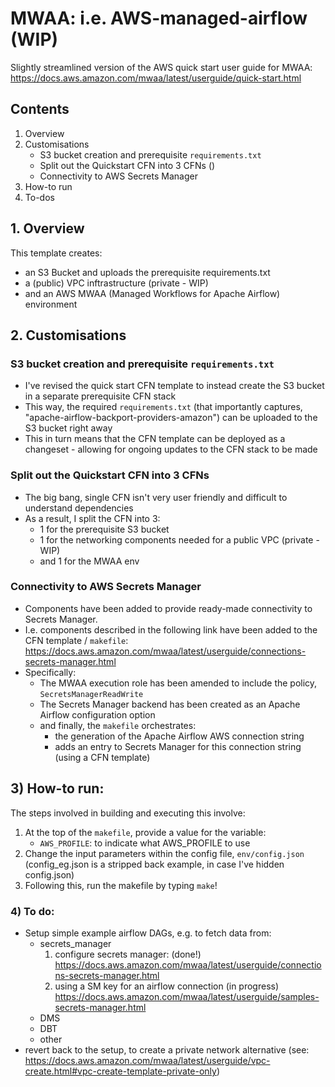 # MWAA: i.e. AWS-managed-airflow (WIP)

Slightly streamlined version of the AWS quick start user guide for MWAA: https://docs.aws.amazon.com/mwaa/latest/userguide/quick-start.html

## Contents

1. Overview
2. Customisations
    * S3 bucket creation and prerequisite `requirements.txt`
    * Split out the Quickstart CFN into 3 CFNs ()
    * Connectivity to AWS Secrets Manager
3. How-to run
4. To-dos

## 1. Overview 

This template creates:
* an S3 Bucket and uploads the prerequisite requirements.txt
* a (public) VPC inftrastructure (private - WIP)
* and an AWS MWAA (Managed Workflows for Apache Airflow) environment

## 2. Customisations

### S3 bucket creation and prerequisite `requirements.txt`

* I've revised the quick start CFN template to instead create the S3 bucket in a separate prerequisite CFN stack
* This way, the required `requirements.txt` (that importantly captures, "apache-airflow-backport-providers-amazon") can be uploaded to the S3 bucket right away
* This in turn means that the CFN template can be deployed as a changeset - allowing for ongoing updates to the CFN stack to be made

### Split out the Quickstart CFN into 3 CFNs

* The big bang, single CFN isn't very user friendly and difficult to understand dependencies
* As a result, I split the CFN into 3:
    * 1 for the prerequisite S3 bucket
    * 1 for the networking components needed for a public VPC (private - WIP)
    * and 1 for the MWAA env

### Connectivity to AWS Secrets Manager

* Components have been added to provide ready-made connectivity to Secrets Manager.
* I.e. components described in the following link have been added to the CFN template / `makefile`: https://docs.aws.amazon.com/mwaa/latest/userguide/connections-secrets-manager.html
* Specifically:
    * The MWAA execution role has been amended to include the policy, `SecretsManagerReadWrite`
    * The Secrets Manager backend has been created as an Apache Airflow configuration option
    * and finally, the `makefile` orchestrates:
        * the generation of the Apache Airflow AWS connection string
        * adds an entry to Secrets Manager for this connection string (using a CFN template)

## 3) How-to run:

The steps involved in building and executing this involve:

1) At the top of the `makefile`, provide a value for the variable:
    * `AWS_PROFILE`: to indicate what AWS_PROFILE to use
2) Change the input parameters within the config file, `env/config.json` (config_eg.json is a stripped back example, in case I've hidden config.json)
3) Following this, run the makefile by typing `make`!

### 4) To do:

* Setup simple example airflow DAGs, e.g. to fetch data from:
    * secrets_manager
        1) configure secrets manager: (done!)
        https://docs.aws.amazon.com/mwaa/latest/userguide/connections-secrets-manager.html
        2) using a SM key for an airflow connection (in progress)
        https://docs.aws.amazon.com/mwaa/latest/userguide/samples-secrets-manager.html
    * DMS
    * DBT
    * other
* revert back to the setup, to create a private network alternative (see: https://docs.aws.amazon.com/mwaa/latest/userguide/vpc-create.html#vpc-create-template-private-only)
